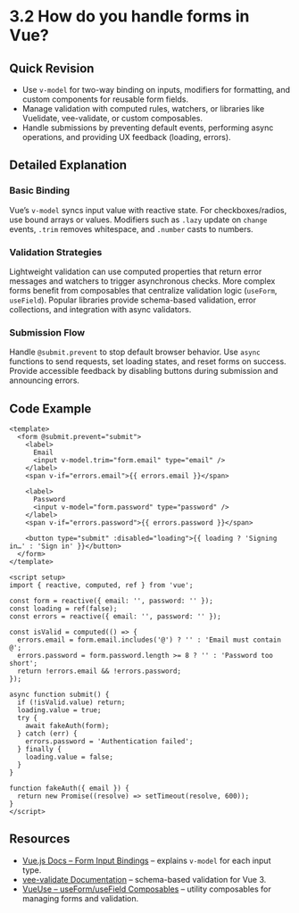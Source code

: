 # 3.2 How do you handle forms in Vue?

## Quick Revision
- Use `v-model` for two-way binding on inputs, modifiers for formatting, and custom components for reusable form fields.
- Manage validation with computed rules, watchers, or libraries like Vuelidate, vee-validate, or custom composables.
- Handle submissions by preventing default events, performing async operations, and providing UX feedback (loading, errors).

## Detailed Explanation
### Basic Binding
Vue’s `v-model` syncs input value with reactive state. For checkboxes/radios, use bound arrays or values. Modifiers such as `.lazy` update on `change` events, `.trim` removes whitespace, and `.number` casts to numbers.

### Validation Strategies
Lightweight validation can use computed properties that return error messages and watchers to trigger asynchronous checks. More complex forms benefit from composables that centralize validation logic (`useForm`, `useField`). Popular libraries provide schema-based validation, error collections, and integration with async validators.

### Submission Flow
Handle `@submit.prevent` to stop default browser behavior. Use `async` functions to send requests, set loading states, and reset forms on success. Provide accessible feedback by disabling buttons during submission and announcing errors.

## Code Example
```vue
<template>
  <form @submit.prevent="submit">
    <label>
      Email
      <input v-model.trim="form.email" type="email" />
    </label>
    <span v-if="errors.email">{{ errors.email }}</span>

    <label>
      Password
      <input v-model="form.password" type="password" />
    </label>
    <span v-if="errors.password">{{ errors.password }}</span>

    <button type="submit" :disabled="loading">{{ loading ? 'Signing in…' : 'Sign in' }}</button>
  </form>
</template>

<script setup>
import { reactive, computed, ref } from 'vue';

const form = reactive({ email: '', password: '' });
const loading = ref(false);
const errors = reactive({ email: '', password: '' });

const isValid = computed(() => {
  errors.email = form.email.includes('@') ? '' : 'Email must contain @';
  errors.password = form.password.length >= 8 ? '' : 'Password too short';
  return !errors.email && !errors.password;
});

async function submit() {
  if (!isValid.value) return;
  loading.value = true;
  try {
    await fakeAuth(form);
  } catch (err) {
    errors.password = 'Authentication failed';
  } finally {
    loading.value = false;
  }
}

function fakeAuth({ email }) {
  return new Promise((resolve) => setTimeout(resolve, 600));
}
</script>
```

## Resources
- [Vue.js Docs – Form Input Bindings](https://vuejs.org/guide/essentials/forms.html) – explains `v-model` for each input type.
- [vee-validate Documentation](https://vee-validate.logaretm.com/v4/) – schema-based validation for Vue 3.
- [VueUse – useForm/useField Composables](https://vueuse.org/core/useform/) – utility composables for managing forms and validation.
